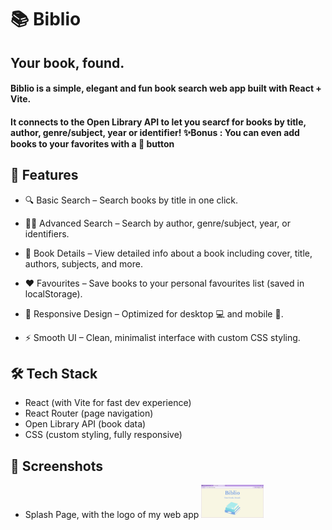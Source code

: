# 📚 Biblio 
## Your book, found.
#### Biblio is a simple, elegant and fun book search web app built with React + Vite.
#### It connects to the Open Library API to let you searcf for books by title, author, genre/subject, year or identifier! ✨Bonus : You can even add books to your favorites with a 🤍 button

## 🚀 Features
* 🔍 Basic Search – Search books by title in one click.
* 🧑‍🔬 Advanced Search – Search by author, genre/subject, year, or identifiers.
*	📖 Book Details – View detailed info about a book including cover, title, authors, subjects, and more.
* ❤ Favourites – Save books to your personal favourites list (saved in localStorage).
* 🎨 Responsive Design – Optimized for desktop 💻 and mobile 📱.

* ⚡ Smooth UI – Clean, minimalist interface with custom CSS styling.

## 🛠 Tech Stack
* React (with Vite for fast dev experience)
*	React Router (page navigation)
*	Open Library API (book data)
*	CSS (custom styling, fully responsive)

## 📸 Screenshots
* Splash Page, with the logo of my web app
  <img src="images/Splash.png" alt="Logo for my project" width="100">
  
  



